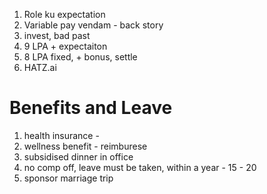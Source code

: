 1. Role ku expectation 
2. Variable pay vendam - back story
3. invest, bad past
4. 9 LPA + expectaiton
5. 8 LPA fixed, + bonus, settle
6. HATZ.ai

# Benefits and Leave
1. health insurance -
2. wellness benefit - reimburese
3. subsidised dinner in office
4. no comp off, leave must be taken, within a year - 15 - 20
5. sponsor marriage trip 